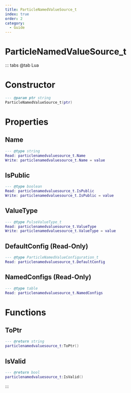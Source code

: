 ```yaml
---
title: ParticleNamedValueSource_t
index: true
order: 2
category:
  - Guide
---
```


# ParticleNamedValueSource_t

::: tabs
@tab Lua
# Constructor
```lua
--- @param ptr string
ParticleNamedValueSource_t(ptr)
```
# Properties
## Name 
```lua
--- @type string
Read: particlenamedvaluesource_t.Name
Write: particlenamedvaluesource_t.Name = value
```
## IsPublic 
```lua
--- @type boolean
Read: particlenamedvaluesource_t.IsPublic
Write: particlenamedvaluesource_t.IsPublic = value
```
## ValueType 
```lua
--- @type PulseValueType_t
Read: particlenamedvaluesource_t.ValueType
Write: particlenamedvaluesource_t.ValueType = value
```
## DefaultConfig (Read-Only)
```lua
--- @type ParticleNamedValueConfiguration_t
Read: particlenamedvaluesource_t.DefaultConfig
```
## NamedConfigs (Read-Only)
```lua
--- @type table
Read: particlenamedvaluesource_t.NamedConfigs
```
# Functions
## ToPtr
```lua
--- @return string
particlenamedvaluesource_t:ToPtr()
```
## IsValid
```lua
--- @return bool
particlenamedvaluesource_t:IsValid()
```

:::